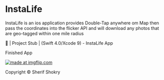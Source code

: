 # InstaLife
InstaLife is an ios application provides Double-Tap anywhere om Map then pass the coordinates into the flicker API and will 
download any photos that are geo-tagged within one mile radius


📱 | Project Stub | (Swift 4.0/Xcode 9) - InstaLife App


Finished App


<a href="https://imgflip.com/gif/272fas"><img src="https://i.imgflip.com/272fas.gif" title="made at imgflip.com"/></a>


Copyright © Sherif Shokry
